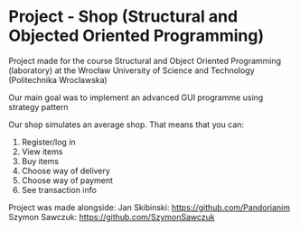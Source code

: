 # Project - Shop (Structural and Objected Oriented Programming)
Project made for the course Structural and Object Oriented Programming (laboratory) at the Wrocław University of Science and Technology (Politechnika Wroclawska)

Our main goal was to implement an advanced GUI programme using strategy pattern

Our shop simulates an average shop. That means that you can:
1. Register/log in
2. View items
3. Buy items
4. Choose way of delivery 
5. Choose way of payment
6. See transaction info

Project was made alongside:
Jan Skibinski: https://github.com/Pandorianim
Szymon Sawczuk: https://github.com/SzymonSawczuk
